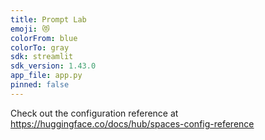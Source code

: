 ```yaml
---
title: Prompt Lab
emoji: 😻
colorFrom: blue
colorTo: gray
sdk: streamlit
sdk_version: 1.43.0
app_file: app.py
pinned: false
---
```


Check out the configuration reference at https://huggingface.co/docs/hub/spaces-config-reference

